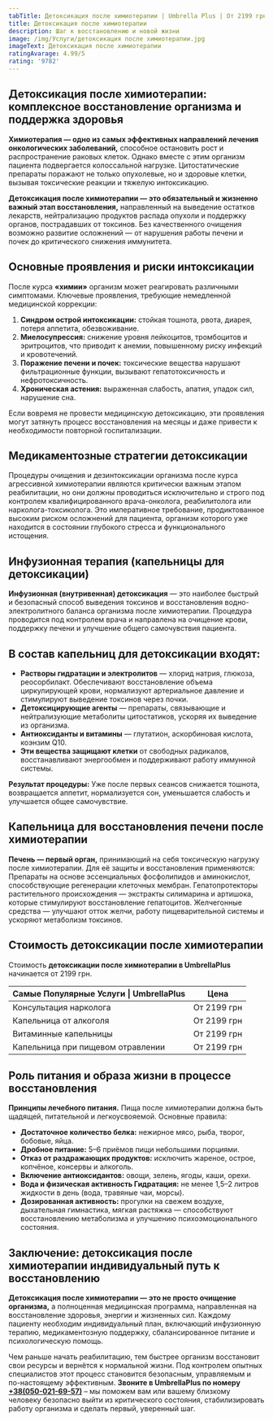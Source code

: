 ```yaml
---
tabTitle: Детоксикация после химиотерапии | Umbrella Plus | От 2199 грн
title: Детоксикация после химиотерапии
description: Шаг к восстановлению и новой жизни
image: /img/Услуги/детоксикация после химиотерапии.jpg
imageText: Детоксикация после химиотерапии
ratingAvarage: 4.99/5
rating: '9782'
---
```


## Детоксикация после химиотерапии: комплексное восстановление организма и поддержка здоровья

**Химиотерапия — одно из самых эффективных направлений лечения онкологических заболеваний,** способное остановить рост и распространение раковых клеток. Однако вместе с этим организм пациента подвергается колоссальной нагрузке. Цитостатические препараты поражают не только опухолевые, но и здоровые клетки, вызывая токсические реакции и тяжелую интоксикацию.

**Детоксикация после химиотерапии — это обязательный и жизненно важный этап восстановления,** направленный на выведение остатков лекарств, нейтрализацию продуктов распада опухоли и поддержку органов, пострадавших от токсинов. Без качественного очищения возможно развитие осложнений — от нарушения работы печени и почек до критического снижения иммунитета.

## Основные проявления и риски интоксикации

После курса **«химии»** организм может реагировать различными симптомами. Ключевые проявления, требующие немедленной медицинской коррекции:

1. **Синдром острой интоксикации:** стойкая тошнота, рвота, диарея, потеря аппетита, обезвоживание.
2. **Миелосупрессия:** снижение уровня лейкоцитов, тромбоцитов и эритроцитов, что приводит к анемии, повышенному риску инфекций и кровотечений.
3. **Поражение печени и почек:** токсические вещества нарушают фильтрационные функции, вызывают гепатотоксичность и нефротоксичность.
4. **Хроническая астения:** выраженная слабость, апатия, упадок сил, нарушение сна.

Если вовремя не провести медицинскую детоксикацию, эти проявления могут затянуть процесс восстановления на месяцы и даже привести к необходимости повторной госпитализации.

## Медикаментозные стратегии детоксикации

Процедуры очищения и дезинтоксикации организма после курса агрессивной химиотерапии являются критически важным этапом реабилитации, но они должны проводиться исключительно и строго под контролем квалифицированного врача-онколога, реабилитолога или нарколога-токсиколога. Это императивное требование, продиктованное высоким риском осложнений для пациента, организм которого уже находится в состоянии глубокого стресса и функционального истощения.

## Инфузионная терапия (капельницы для детоксикации)

**Инфузионная (внутривенная) детоксикация** — это наиболее быстрый и безопасный способ выведения токсинов и восстановления водно-электролитного баланса организма после химиотерапии. Процедура проводится под контролем врача и направлена на очищение крови, поддержку печени и улучшение общего самочувствия пациента.

## В состав капельниц для детоксикации входят:

* **Растворы гидратации и электролитов** — хлорид натрия, глюкоза, реосорбилакт.  Обеспечивают восстановление объема циркулирующей крови, нормализуют артериальное давление и стимулируют выведение токсинов через почки.
* **Детоксицирующие агенты** — препараты, связывающие и нейтрализующие метаболиты цитостатиков, ускоряя их выведение из организма.
* **Антиоксиданты и витамины** — глутатион, аскорбиновая кислота, коэнзим Q10.
* **Эти вещества защищают клетки** от свободных радикалов, восстанавливают энергообмен и поддерживают работу иммунной системы.

**Результат процедуры:** Уже после первых сеансов снижается тошнота, возвращается аппетит, нормализуется сон, уменьшается слабость и улучшается общее самочувствие.

## Капельница для восстановления печени после химиотерапии

**Печень — первый орган,** принимающий на себя токсическую нагрузку после химиотерапии. Для её защиты и восстановления применяются: Препараты на основе эссенциальных фосфолипидов и аминокислот, способствующие регенерации клеточных мембран. Гепатопротекторы растительного происхождения — экстракты силимарина и артишока, которые стимулируют восстановление гепатоцитов. Желчегонные средства — улучшают отток желчи, работу пищеварительной системы и ускоряют метаболизм токсинов.

## Стоимость детоксикации после химиотерапии

Стоимость **детоксикации после химиотерапии в UmbrellaPlus** начинается от 2199 грн.

| Самые Популярные Услуги \| UmbrellaPlus | Цена        |
| --------------------------------------- | ----------- |
| Консультация нарколога                  | От 2199 грн |
| Капельница от алкоголя                  | От 2199 грн |
| Витаминные капельницы                   | От 2199 грн |
| Капельница при пищевом отравлении       | От 2199 грн |

## Роль питания и образа жизни в процессе восстановления

**Принципы лечебного питания.** Пища после химиотерапии должна быть щадящей, питательной и легкоусвояемой. Основные правила:

* **Достаточное количество белка:** нежирное мясо, рыба, творог, бобовые, яйца.
* **Дробное питание:** 5–6 приёмов пищи небольшими порциями.
* **Отказ от раздражающих продуктов:** исключить жареное, острое, копчёное, консервы и алкоголь.
* **Включение антиоксидантов:** овощи, зелень, ягоды, каши, орехи.
* **Вода и физическая активность Гидратация:** не менее 1,5–2 литров жидкости в день (вода, травяные чаи, морсы).
* **Дозированная активность:** прогулки на свежем воздухе, дыхательная гимнастика, мягкая растяжка — способствуют восстановлению метаболизма и улучшению психоэмоционального состояния.

## Заключение: детоксикация после химиотерапии индивидуальный путь к восстановлению

**Детоксикация после химиотерапии — это не просто очищение организма,** а полноценная медицинская программа, направленная на восстановление здоровья, энергии и жизненных сил. Каждому пациенту необходим индивидуальный план, включающий инфузионную терапию, медикаментозную поддержку, сбалансированное питание и психологическую помощь.

Чем раньше начать реабилитацию, тем быстрее организм восстановит свои ресурсы и вернётся к нормальной жизни. Под контролем опытных специалистов этот процесс становится безопасным, управляемым и по-настоящему эффективным. **Звоните в UmbrellaPlus по номеру** **[+38(050-021-69-57)](tel:0500216957)** – мы поможем вам или вашему близкому человеку безопасно выйти из критического состояния, стабилизировать работу организма и сделать первый, уверенный шаг.
